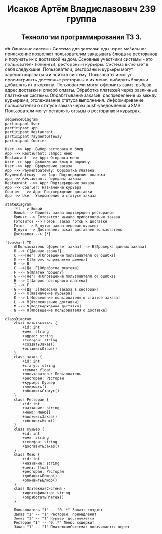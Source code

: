 <h1 align="center">Исаков Артём Владиславович 239 группа</a> 
<h2 align="center">Технологии программирования ТЗ 3.</h2>
## Описание системы
Система для доставки еды через мобильное приложение позволяет пользователям заказывать блюда из ресторанов и получать их с доставкой на дом. Основные участники системы - это пользователи (клиенты), рестораны и курьеры. Система включает в себя следующие:
Пользователи, рестораны и курьеры могут зарегистрироваться и войти в систему.
Пользователи могут просматривать доступные рестораны и их меню, выбирать блюда и добавлять их в корзину.
Пользователи могут оформить заказ, выбрав адрес доставки и способ оплаты.
Обработка платежей через различные платежные системы.
Обрабатывание заказов, распределение их между курьерами, отслеживание статуса выполнения.
Информирование пользователей о статусе заказа через push-уведомления и SMS.
Пользователи могут оставлять отзывы о ресторанах и курьерах.



```mermaid
sequenceDiagram
participant User
participant App
participant Restaurant
participant PaymentGateway
participant Courier

User ->> App: Выбор ресторана и блюд
App ->> Restaurant: Запрос меню
Restaurant -->> App: Отправка меню
User ->> App: Добавление блюд в корзину
User ->> App: Оформление заказа
App ->> PaymentGateway: Обработка платежа
PaymentGateway -->> App: Подтверждение платежа
App ->> Restaurant: Передача заказа
Restaurant -->> App: Подтверждение заказа
App ->> Courier: Назначение курьера
Courier -->> App: Подтверждение доставки
App ->> User: Уведомление о статусе заказа
```
```mermaid
stateDiagram
    [*] --> Новый
    Новый --> Принят: заказ подтвержден рестораном
    Принят --> Готовится: начало приготовления заказа
    Готовится --> Готов: заказ готов к доставке
    Готов --> В_пути: заказ передан курьеру
    В_пути --> Доставлен: заказ доставлен пользователю
    Доставлен --> [*]
```
```mermaid
flowchart TD
    A[Пользователь оформляет заказ] --> B[Проверка данных заказа]
    B --> C{Данные верны?}
    C -->|Нет| D[Оповещение пользователя об ошибке]
    D --> E[Запрос исправления данных]
    E --> B
    C -->|Да| F[Обработка платежа]
    F --> G{Платеж прошел?}
    G -->|Нет| H[Оповещение пользователя об ошибке]
    H --> I[Запрос повторного платежа]
    I --> F
    G -->|Да| J[Передача заказа в ресторан]
    J --> K[Назначение курьера]
    K --> L[Оповещение пользователя о статусе заказа]
    L --> M[Отслеживание доставки]
    M --> N[Подтверждение доставки]
    N --> O[Оповещение пользователя о доставке]
```
```mermaid
classDiagram
    class Пользователь {
        +id: int
        +имя: string
        +адрес: string
        +телефон: string
        +создатьЗаказ()
        +оставитьОтзыв()
    }
    class Заказ {
        +id: int
        +статус: string
        +сумма: float
        +пользователь: Пользователь
        +ресторан: Ресторан
        +курьер: Курьер
        +оформить()
        +обновитьСтатус()
    }
    class Ресторан {
        +id: int
        +название: string
        +меню: Меню[]
        +получитьЗаказ()
        +обновитьМеню()
    }
    class Курьер {
        +id: int
        +имя: string
        +телефон: string
        +доставитьЗаказ()
    }
    class Меню {
        +id: int
        +название: string
        +цена: float
        +ресторан: Ресторан
        +добавитьБлюдо()
        +обновитьБлюдо()
    }
    class ПлатежнаяСистема {
        +идентификатор: string
        +обработатьПлатеж()
    }
    
    Пользователь "1" -- "0..*" Заказ: создает
    Заказ "1" -- "1" Ресторан: принадлежит
    Заказ "1" -- "1" Курьер: доставляется
    Ресторан "1" -- "0..*" Меню: содержит
    Заказ "1" -- "1" ПлатежнаяСистема: оплачивается через
```
